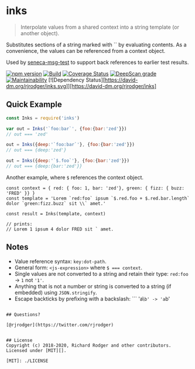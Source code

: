 # inks
> Interpolate values from a shared context into a string template (or another object).

Substitutes sections of a string marked with `` by evaluating
contents. As a convenience, the values can be referenced from a
context object.

Used by [seneca-msg-test](//github.com/voxgig/seneca-msg-test) to
support back references to earlier test results.


[![npm version](https://badge.fury.io/js/inks.svg)](https://badge.fury.io/js/inks)
[![Build](https://github.com/rjrodger/inks/workflows/build/badge.svg)](https://github.com/rjrodger/inks/actions?query=workflow%3Abuild)
[![Coverage Status](https://coveralls.io/repos/github/rjrodger/inks/badge.svg?branch=main)](https://coveralls.io/github/rjrodger/inks?branch=main)
[![DeepScan grade](https://deepscan.io/api/teams/5016/projects/11422/branches/169909/badge/grade.svg)](https://deepscan.io/dashboard#view=project&tid=5016&pid=11422&bid=169909)
[![Maintainability](https://api.codeclimate.com/v1/badges/9475388ccbff2f0b6860/maintainability)](https://codeclimate.com/github/rjrodger/inks/maintainability)
[![Dependency Status][https://david-dm.org/rjrodger/inks.svg]][https://david-dm.org/rjrodger/inks]




## Quick Example


```js
const Inks = require('inks')

var out = Inks('`foo:bar`', {foo:{bar:'zed'}}) 
// out === 'zed'

out = Inks({deep:'`foo:bar`'}, {foo:{bar:'zed'}}) 
// out === {deep:'zed'}

out = Inks({deep:'`$.foo`'}, {foo:{bar:'zed'}}) 
// out === {deep:{bar:'zed'}}

```


Another example, where `$` references the context object.

```
const context = { red: { foo: 1, bar: 'zed'}, green: { fizz: { buzz: 'FRED' }} }
const template = 'Lorem `red:foo` ipsum `$.red.foo + $.red.bar.length` dolor `green:fizz.buzz` sit \\` amet.'

const result = Inks(template, context)

// prints:
// Lorem 1 ipsum 4 dolor FRED sit ` amet.

```

## Notes

* Value reference syntax: `key:dot-path`.
* General form: `<js-expression>` where `$ === context`.
* Single values are not converted to a string and retain their type: `red:foo` -> `1` not `'1'`.
* Anything that is not a number or string is converted to a string (if embedded) using `JSON.stringify`.
* Escape backticks by prefixing with a backslash: ```
'a\\`b' -> 'a`b'
```

## Questions?

[@rjrodger](https://twitter.com/rjrodger)


## License
Copyright (c) 2018-2020, Richard Rodger and other contributors.
Licensed under [MIT][].

[MIT]: ./LICENSE


